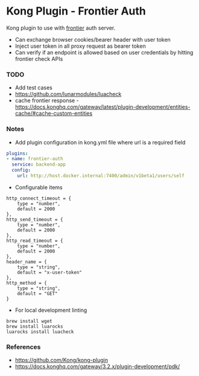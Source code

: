 # Kong Plugin - Frontier Auth

Kong plugin to use with [frontier](https://github.com/raystack/frontier/) auth server.
- Can exchange browser cookies/bearer header with user token
- Inject user token in all proxy request as bearer token
- Can verify if an endpoint is allowed based on user credentials by hitting frontier check APIs

### TODO
- Add test cases
- https://github.com/lunarmodules/luacheck
- cache frontier response - https://docs.konghq.com/gateway/latest/plugin-development/entities-cache/#cache-custom-entities

### Notes
- Add plugin configuration in kong.yml file where url is a required field
```yml
plugins:
- name: frontier-auth
  service: backend-app
  config: 
    url: http://host.docker.internal:7400/admin/v1beta1/users/self
```
- Configurable items
```
http_connect_timeout = {
    type = "number",
    default = 2000
},
http_send_timeout = {
    type = "number",
    default = 2000
},
http_read_timeout = {
    type = "number",
    default = 2000
},
header_name = {
    type = "string",
    default = "x-user-token"
},
http_method = {
    type = "string",
    default = "GET"
}
```
- For local development linting
```
brew install wget
brew install luarocks
luarocks install luacheck
```

### References
- https://github.com/Kong/kong-plugin
- https://docs.konghq.com/gateway/3.2.x/plugin-development/pdk/